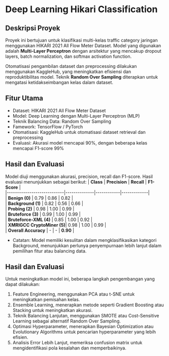 # **Deep Learning Hikari Classification** 
## **Deskripsi Proyek**
Proyek ini bertujuan untuk klasifikasi multi-kelas traffic category jaringan menggunakan HIKARI 2021 All Flow Meter Dataset. Model yang digunakan adalah **Multi-Layer Perceptron** dengan arsitektur yang mencakup dropout layers, batch normalization, dan softmax activation function.

Otomatisasi pengambilan dataset dan preprocessing dilakukan menggunakan KaggleHub, yang meningkatkan efisiensi dan reproduktibilitas model. Teknik **Random Over Sampling** diterapkan untuk mengatasi ketidakseimbangan kelas dalam dataset.

## **Fitur Utama**
-  Dataset: HIKARI 2021 All Flow Meter Dataset
-  Model: Deep Learning dengan Multi-Layer Perceptron (MLP)
-  Teknik Balancing Data: Random Over Sampling
-  Famework: TensorFlow / PyTorch
-  Otomatisasi: KaggleHub untuk otomatisasi dataset retrieval dan preprocessing
-  Evaluasi: Akurasi model mencapai 90%, dengan beberapa kelas mencapai F1-score 99%

## **Hasil dan Evaluasi**
Model diuji menggunakan akurasi, precision, recall dan F1-score. Hasil evaluasi menunjukkan sebagai berikut:
| **Class**                  | **Precision** | **Recall** | **F1-Score** |  
|----------------------------|--------------|------------|-------------|  
| **Benign (0)**             | 0.79         | 0.86       | 0.82        |  
| **Background (1)**         | 0.82         | 0.56       | 0.66        |  
| **Probing (2)**            | 0.98         | 1.00       | 0.99        |  
| **Bruteforce (3)**         | 0.99         | 1.00       | 0.99        |  
| **Bruteforce-XML (4)**     | 0.85         | 1.00       | 0.92        |  
| **XMRIGCC CryptoMiner (5)**| 0.98         | 1.00       | 0.99        |  
| **Overall Accuracy**       | -            | -          | **0.90**    |  

* Catatan: Model memiliki kesulitan dalam mengklasifikasikan kategori Background, menunjukkan perlunya penyempurnaan lebih lanjut dalam pemilihan fitur atau balancing data.

## **Hasil dan Evaluasi**
Untuk meningkatkan model ini, beberapa langkah pengembangan yang dapat dilakukan:
1. Feature Engineering, menggunakan PCA atau t-SNE untuk meningkatkan pemisahan kelas.
2. Ensemble Learning, menerapkan metode seperti Gradient Boosting atau Stacking untuk meningkatkan akurasi.
3. Teknik Balancing Lanjutan, menggunakan SMOTE atau Cost-Sensitive Learning sebagai alternatif Random Over Sampling.
4. Optimasi Hyperparameter, menerapkan Bayesian Optimization atau Evolutionary Algorithms untuk pencarian hyperparameter yang lebih efisien.
5. Analisis Error Lebih Lanjut, memeriksa confusion matrix untuk mengidentifikasi pola kesalahan dan memperbaikinya.
